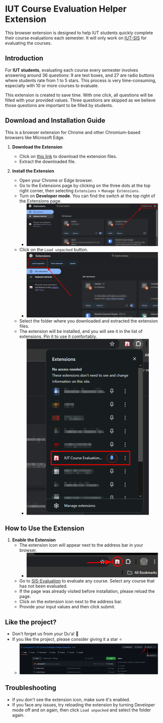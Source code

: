 # IUT Course Evaluation Helper Extension

This browser extension is designed to help IUT students quickly complete their course evaluations each semester. It will only work on [IUT-SIS](https://sis.iutoic-dhaka.edu) for evaluating the courses.

## Introduction

For **IUT students**, evaluating each course every semester involves answering around 36 questions: 9 are text boxes, and 27 are radio buttons where students rate from 1 to 5 stars. This process is very time-consuming, especially with 10 or more courses to evaluate.

This extension is created to save time. With one click, all questions will be filled with your provided values. Three questions are skipped as we believe those questions are important to be filled by students.

## Download and Installation Guide

This is a browser extension for Chrome and other Chromium-based browsers like Microsoft Edge.

1. **Download the Extension**
   - Click on [this link](https://github.com/notAvailable73/IUT-Course-Evaluation-Helper-Extension/archive/refs/heads/main.zip) to download the extension files.
   - Extract the downloaded file.

2. **Install the Extension**
   - Open your Chrome or Edge browser.
   - Go to the Extensions page by clicking on the three dots at the top right corner, then selecting `Extensions` > `Manage Extensions`.
   - Turn on **Developer mode**. You can find the switch at the top right of the Extensions page.
     - ![Developer mode](images/developer_mode.png)
   - Click on the `Load unpacked` button.
     - ![Load unpacked button](images/load_unpacked.png)
   - Select the folder where you downloaded and extracted the extension files.
   - The extension will be installed, and you will see it in the list of extensions. Pin it to use it comfortably.
     - ![Installed extension](images/installed_extension.png)

## How to Use the Extension

1. **Enable the Extension**
   - The extension icon will appear next to the address bar in your browser.
     - ![Extension icon](images/extension_icon.png)
   - Go to [SIS-Evaluation](https://sis.iutoic-dhaka.edu/evaluation-list) to evaluate any course. Select any course that has not been evaluated.
   - If the page was already visited before installation, please reload the page.
   - Click on the extension icon next to the address bar.
   - Provide your input values and then click submit.
## Like the project?
   - Don't forget us from your Du'a! 🤲
   - If you like the project, please consider giving it a star ⭐️
      - ![Give Star](images/give_star.png)

## Troubleshooting

- If you don't see the extension icon, make sure it's enabled.
- If you face any issues, try reloading the extension by turning Developer mode off and on again, then click `Load unpacked` and select the folder again.
